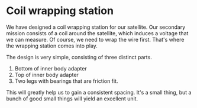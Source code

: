 # Coil wrapping station

We have designed a coil wrapping station for our satellite. Our secondary mission consists of a coil around the satellite, which induces a voltage that we can measure. Of course, we need to wrap the wire first. That's where the wrapping station comes into play.

The design is very simple, consisting of three distinct parts.

1. Bottom of inner body adapter
2. Top of inner body adapter
3. Two legs with bearings that are friction fit.

<insert image of finished product here>

This will greatly help us to gain a consistent spacing. It's a small thing, but a bunch of good small things will yield an excellent unit.
